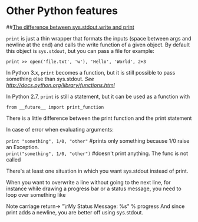 
# Other Python features

##[The difference between sys.stdout.write and print]( http://stackoverflow.com/questions/3263672/python-the-difference-between-sys-stdout-write-and-print )

 ``` print ``` is just a thin wrapper that formats the inputs (space between args and newline at the end) and calls the write function of a given object. By default this object is ``` sys.stdout ```, but you can pass a file for example:

``` print >> open('file.txt', 'w'), 'Hello', 'World', 2+3 ```

 In Python 3.x, ``` print ``` becomes a function, but it is still possible to pass something else than sys.stdout. _See http://docs.python.org/library/functions.html_

In Python 2.7, ``` print ``` is still a statement, but it can be used as a function with

```from __future__ import print_function ```

 There is a little difference between the print function and the print statement 

 In case of error when evaluating arguments:

 ``` print "something", 1/0, "other" ``` #prints only something because 1/0 raise an Exception. <br>
 ``` print("something", 1/0, "other") ``` #doesn't print anything. The func is not called
 
 

There's at least one situation in which you want sys.stdout instead of print.

When you want to overwrite a line without going to the next line, for instance while drawing a progress bar or a status message, you need to loop over something like

Note carriage return-> "\rMy Status Message: %s" % progress
And since print adds a newline, you are better off using sys.stdout.
